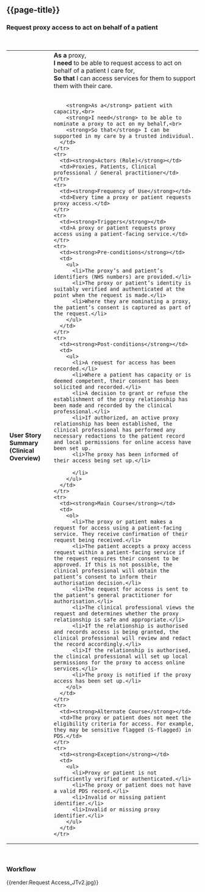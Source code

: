 ## {{page-title}}

### 	Request proxy access to act on behalf of a patient

<br>

<table class="assets" title="Proxy Access Use Case">
  <tbody>
    <tr>
      <td><strong>User Story Summary (Clinical Overview)</strong></td>
      <td>
        <strong>As a</strong> proxy,<br>
        <strong>I need</strong> to be able to request access to act on behalf of a patient I care for,<br>
        <strong>So that</strong> I can access services for them to support them with their care.<br><br>
        
        <strong>As a</strong> patient with capacity,<br>
        <strong>I need</strong> to be able to nominate a proxy to act on my behalf,<br>
        <strong>So that</strong> I can be supported in my care by a trusted individual.
      </td>
    </tr>
    <tr>
      <td><strong>Actors (Role)</strong></td>
      <td>Proxies, Patients, Clinical professional / General practitioner</td>
    </tr>
    <tr>
      <td><strong>Frequency of Use</strong></td>
      <td>Every time a proxy or patient requests proxy access.</td>
    </tr>
    <tr>
      <td><strong>Triggers</strong></td>
      <td>A proxy or patient requests proxy access using a patient-facing service.</td>
    </tr>
    <tr>
      <td><strong>Pre-conditions</strong></td>
      <td>
        <ul>
          <li>The proxy’s and patient’s identifiers (NHS numbers) are provided.</li>
          <li>The proxy or patient’s identity is suitably verified and authenticated at the point when the request is made.</li>
          <li>Where they are nominating a proxy, the patient’s consent is captured as part of the request.</li>
        </ul>
      </td>
    </tr>
    <tr>
      <td><strong>Post-conditions</strong></td>
      <td>
        <ul>
          <li>A request for access has been recorded.</li>
          <li>Where a patient has capacity or is deemed competent, their consent has been solicited and recorded.</li>
          <li>A decision to grant or refuse the establishment of the proxy relationship has been made and recorded by the clinical professional.</li>
          <li>If authorized, an active proxy relationship has been established, the clinical professional has performed any necessary redactions to the patient record and local permissions for online access have been set up.
          <li>The proxy has been informed of their access being set up.</li>
            
          </li>
        </ul>
      </td>
    </tr>
    <tr>
      <td><strong>Main Course</strong></td>
      <td>
        <ol>
          <li>The proxy or patient makes a request for access using a patient-facing service. They receive confirmation of their request being received.</li>
          <li>The patient accepts a proxy access request within a patient-facing service if the request requires their consent to be approved. If this is not possible, the clinical professional will obtain the patient’s consent to inform their authorisation decision.</li>
          <li>The request for access is sent to the patient’s general practitioner for authorisation.</li>
          <li>The clinical professional views the request and determines whether the proxy relationship is safe and appropriate.</li>
          <li>If the relationship is authorised and records access is being granted, the clinical professional will review and redact the record accordingly.</li>
          <li>If the relationship is authorised, the clinical professional will set up local permissions for the proxy to access online services.</li>
          <li>The proxy is notified if the proxy access has been set up.</li>
        </ol>
      </td>
    </tr>
    <tr>
      <td><strong>Alternate Course</strong></td>
      <td>The proxy or patient does not meet the eligibility criteria for access. For example, they may be sensitive flagged (S-flagged) in PDS.</td>
    </tr>
    <tr>
      <td><strong>Exception</strong></td>
      <td>
        <ul>
          <li>Proxy or patient is not sufficiently verified or authenticated.</li>
          <li>The proxy or patient does not have a valid PDS record.</li>
          <li>Invalid or missing patient identifier.</li>
          <li>Invalid or missing proxy identifier.</li>
        </ul>
      </td>
    </tr>
  </tbody>
</table>
<br>

### Workflow
{{render:Request Access_JTv2.jpg}}

